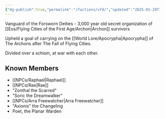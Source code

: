 ```yaml
---
{"dg-publish":true,"permalink":"/factions/vfd/","updated":"2025-01-29T17:06:33.437-06:00"}
---
```


Vanguard of the Forsworn Deities - 3,000 year old secret organization of [[Eos/Flying Cities of the First Age/Archon\|Archon]] survivors 

Upheld a goal of carrying on the [[World Lore/Apocrypha\|Apocrypha]] of The Archons after The Fall of Flying Cities.

Divided over a schism, at war with each other.
## Known Members
- [[NPCs/Raphael\|Raphael]]
- [[NPCs/Rae\|Rae]]
- "Zonthal the Scarred"
- "Soric the Dreamwalker"
- [[NPCs/Arra Freewatcher\|Arra Freewatcher]]
- "Axionis" the Changeling
- Poet, the Planar Warden